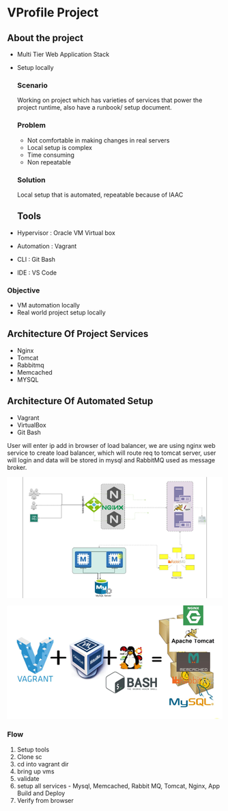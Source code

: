 # VProfile Project
## About the project 
- Multi Tier Web Application Stack
- Setup locally

  ### Scenario
  Working on project which has varieties of services that power the project runtime, also have a runbook/ setup document.

  ### Problem
  - Not comfortable in making changes in real servers
  - Local setup is complex
  - Time consuming
  - Non repeatable

  ### Solution
  Local setup that is automated, repeatable because of IAAC

  ## Tools
 -  Hypervisor : Oracle VM Virtual box
  - Automation : Vagrant
  - CLI : Git Bash
  - IDE : VS Code

  ### Objective
  - VM automation locally
  - Real world project setup locally

  ## Architecture Of Project Services
  - Nginx
  - Tomcat
  - Rabbitmq
  - Memcached
  - MYSQL

  ## Architecture Of Automated Setup
 -  Vagrant
  - VirtualBox
  - Git Bash

 User will enter ip add in browser of load balancer, we are using nginx web service to create load balancer, which will route req to tomcat server, user will login and data will be stored in mysql and RabbitMQ used as message broker. 
 
![Flow](Screenshot%202025-07-07%20005311.png)


![Flow](Screenshot%202025-07-07%20005326.png)

 ### Flow
 1. Setup tools
 2. Clone sc
 3. cd into vagrant dir
 4. bring up vms
 5. validate
 6. setup all services - Mysql, Memcached, Rabbit MQ, Tomcat, Nginx, App Build and Deploy
 7. Verify from browser
